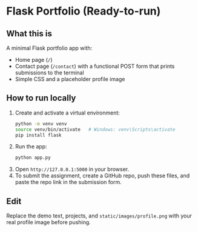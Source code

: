 
# Flask Portfolio (Ready-to-run)

## What this is
A minimal Flask portfolio app with:
- Home page (`/`)
- Contact page (`/contact`) with a functional POST form that prints submissions to the terminal
- Simple CSS and a placeholder profile image

## How to run locally
1. Create and activate a virtual environment:
   ```bash
   python -m venv venv
   source venv/bin/activate   # Windows: venv\Scripts\activate
   pip install flask
   ```
2. Run the app:
   ```bash
   python app.py
   ```
3. Open `http://127.0.0.1:5000` in your browser.
4. To submit the assignment, create a GitHub repo, push these files, and paste the repo link in the submission form.

## Edit
Replace the demo text, projects, and `static/images/profile.png` with your real profile image before pushing.
